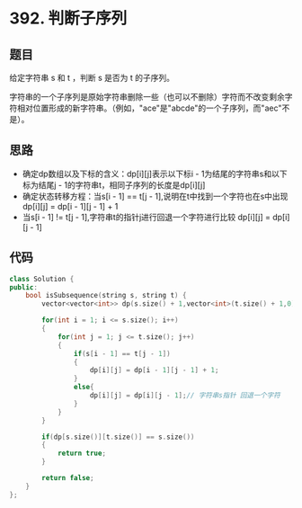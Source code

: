 # 392. 判断子序列

## 题目
给定字符串 s 和 t ，判断 s 是否为 t 的子序列。

字符串的一个子序列是原始字符串删除一些（也可以不删除）字符而不改变剩余字符相对位置形成的新字符串。（例如，"ace"是"abcde"的一个子序列，而"aec"不是）。

## 思路

* 确定dp数组以及下标的含义：dp[i][j]表示以下标i - 1为结尾的字符串s和以下标为结尾j - 1的字符串t，相同子序列的长度是dp[i][j]
* 确定状态转移方程：当s[i - 1] == t[j - 1],说明在t中找到一个字符也在s中出现  dp[i][j] = dp[i - 1][j - 1] + 1
* 当s[i - 1] != t[j - 1],字符串t的指针j进行回退一个字符进行比较 dp[i][j] = dp[i][j - 1]

## 代码

```cpp
class Solution {
public:
    bool isSubsequence(string s, string t) {
        vector<vector<int>> dp(s.size() + 1,vector<int>(t.size() + 1,0));// 将第一行和第一列初始化为为0

        for(int i = 1; i <= s.size(); i++)
        {
            for(int j = 1; j <= t.size(); j++)
            {
                if(s[i - 1] == t[j - 1])
                {
                    dp[i][j] = dp[i - 1][j - 1] + 1;
                }
                else{
                    dp[i][j] = dp[i][j - 1];// 字符串s指针 回退一个字符
                }
            }
        }

        if(dp[s.size()][t.size()] == s.size())
        {
            return true;
        }

        return false;
    }
};

```